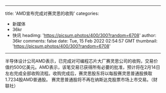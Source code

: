 
---
title: 'AMD宣布完成对赛灵思的收购'
categories: 
 - 新媒体
 - 36kr
 - 快讯
headimg: 'https://picsum.photos/400/300?random=6708'
author: 36kr
comments: false
date: Tue, 15 Feb 2022 02:54:57 GMT
thumbnail: 'https://picsum.photos/400/300?random=6708'
---

<div>   
半导体设计公司AMD表示，已完成对可编程芯片大厂赛灵思公司的收购，交易价值约500亿美元。AMD表示，该笔交易已获得所有必要的批准，预计将在2月14日左右完成全部收购流程。收购完成后，赛灵思股东将以每股赛灵思普通股换取 1.7234股AMD普通股。 赛灵思普通股将不再在纳斯达克股票市场上市交易。（财联社）  
</div>
            